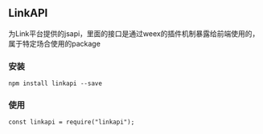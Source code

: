 ## LinkAPI

为Link平台提供的jsapi，里面的接口是通过weex的插件机制暴露给前端使用的，属于特定场合使用的package

### 安装

```
npm install linkapi --save

```

### 使用

```
const linkapi = require("linkapi");

```